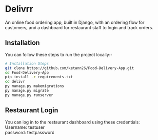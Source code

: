 # Delivrr

An online food ordering app, built in Django, with an ordering flow for customers, and a dashboard for restaurant staff to login and track orders.

## Installation

You can follow these steps to run the project locally:-

```bash
# Installation Steps
git clone https://github.com/ketann26/Food-Delivery-App.git
cd Food-Delivery-App
pip install -r requirements.txt
cd delivr
py manage.py makemigrations
py manage.py migrate
py manage.py runserver
```

## Restaurant Login
You can log in to the restaurant dashboard using these credentials:\
Username: testuser\
password: testpassword
